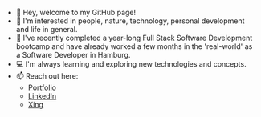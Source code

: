 - 👋  Hey, welcome to my GitHub page!
- 👀  I'm interested in people, nature, technology, personal development and life in general.
- 🌱  I've recently completed a year-long Full Stack Software Development bootcamp and have already worked a few months in the 'real-world' as a Software Developer in Hamburg.
- 💻  I'm always learning and exploring new technologies and concepts.
- 📫  Reach out here:
  - [Portfolio](https://react-portfolio-alpha-six.vercel.app/)
  - [LinkedIn](https://www.linkedin.com/in/rafaelbenchimoldeoliveira)
  - [Xing](https://www.xing.com/profile/Rafael_BenchimoldeOliveira/cv)
